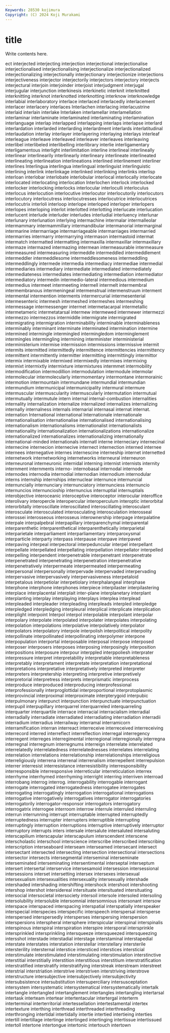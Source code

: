 ```yaml
---
Keywords: 28530 kojimura
Copyright: (C) 2024 Koji Murakami
---
```


# title

Write contents here.



ect interjected interjecting interjection interjectional interjectionalise interjectionalised interjectionalising interjectionalize
interjectionalized interjectionalizing interjectionally interjectionary interjectionize interjections interjectiveness interjector interjectorily interjectors
interjectory interjects interjectural interjoin interjoinder interjoist interjudgment interjugal interjugular interjunction
interkinesis interkinetic interknit interknitted interknitting interknot interknotted interknotting interknow interknowledge
interlabial interlaboratory interlace interlaced interlacedly interlacement interlacer interlacery interlaces Interlachen
interlacing interlacustrine interlaid interlain interlake Interlaken interlamellar interlamellation interlaminar interlaminate
interlaminated interlaminating interlamination interlanguage interlap interlapped interlapping interlaps interlapse interlard
interlardation interlarded interlarding interlardment interlards interlatitudinal interlaudation interlay interlayer interlayering
interlaying interlays interleaf interleague interleave interleaved interleaver interleaves interleaving interlibel
interlibeled interlibelling interlibrary interlie interligamentary interligamentous interlight interlimitation interline interlineal
interlineally interlinear interlinearily interlinearly interlineary interlineate interlineated interlineating interlineation interlineations
interlined interlinement interliner interlines Interlingua interlingua interlingual interlinguist interlinguistic interlining
interlink interlinkage interlinked interlinking interlinks interlisp interloan interlobar interlobate interlobular
interlocal interlocally interlocate interlocated interlocating interlocation Interlochen interlock interlocked interlocker
interlocking interlocks interlocular interloculli interloculus interlocus interlocution interlocutive interlocutor interlocutorily
interlocutors interlocutory interlocutress interlocutresses interlocutrice interlocutrices interlocutrix interloli interloop interlope
interloped interloper interlopers interlopes interloping interlot interlotted interlotting interlucate interlucation
interlucent interlude interluder interludes interludial interluency interlunar interlunary interlunation interlying
intermachine intermalar intermalleolar intermammary intermammillary intermandibular intermanorial intermarginal intermarine intermarriage
intermarriageable intermarriages intermarried intermarries intermarry intermarrying intermason intermastoid intermat intermatch
intermatted intermatting intermaxilla intermaxillar intermaxillary intermaze intermazed intermazing intermean intermeasurable
intermeasure intermeasured intermeasuring intermeddle intermeddled intermeddlement intermeddler intermeddlesome intermeddlesomeness intermeddling
intermeddlingly intermede intermedia intermediacy intermediae intermedial intermediaries intermediary intermediate intermediated
intermediately intermediateness intermediates intermediating intermediation intermediator intermediatory intermedin intermedio-lateral intermedious
intermedium intermedius intermeet intermeeting intermell intermelt intermembral intermembranous intermeningeal intermenstrual
intermenstruum interment intermental intermention interments intermercurial intermesenterial intermesenteric intermesh intermeshed
intermeshes intermeshing intermessage intermessenger intermet intermetacarpal intermetallic intermetameric intermetatarsal intermew
intermewed intermewer intermezzi intermezzo intermezzos intermiddle intermigrate intermigrated intermigrating intermigration
interminability interminable interminableness interminably interminant interminate interminated intermination intermine intermined
intermingle intermingled intermingledom interminglement intermingles intermingling intermining interminister interministerial interministerium
intermise intermission intermissions intermissive intermit intermits intermitted intermittedly intermittence intermittencies
intermittency intermittent intermittently intermitter intermitting intermittingly intermittor intermix intermixable intermixed
intermixedly intermixes intermixing intermixt intermixtly intermixture intermixtures intermmet intermobility intermodification
intermodillion intermodulation intermodule intermolar intermolecular intermolecularly intermomentary intermontane intermorainic intermotion
intermountain intermundane intermundial intermundian intermundium intermunicipal intermunicipality intermural intermure intermuscular
intermuscularity intermuscularly intermutation intermutual intermutually intermutule intern internal internal-combustion internalities
internality internalization internalize internalized internalizes internalizing internally internalness internals internarial
internasal internat internat. internation International international Internationale internationale internationalisation internationalise
internationalised internationalising internationalism internationalisms internationalist internationalists internationality internationalization internationalizations internationalize
internationalized internationalizes internationalizing internationally international-minded internationals internatl interne interneciary internecinal
internecine internecion internecive internect internection interned internee internees internegative internes
internescine interneship internet internetted internetwork internetworking internetworks interneural interneuron interneuronal
interneuronic internidal interning internist internists internity internment internments interno- internobasal
internodal internode internodes internodia internodial internodian internodium internodular interns internship
internships internuclear internunce internuncial internuncially internunciary internunciatory internunciess internuncio internuncios
internuncioship internuncius internuptial internuptials interobjective interoceanic interoceptive interoceptor interocular interoffice
interolivary interopercle interopercular interoperculum interoptic interorbital interorbitally interoscillate interoscillated interoscillating
interosculant interosculate interosculated interosculating interosculation interosseal interossei interosseous interosseus interownership
interpage interpalatine interpale interpalpebral interpapillary interparenchymal interparental interparenthetic interparenthetical interparenthetically
interparietal interparietale interparliament interparliamentary interparoxysmal interparticle interparty interpass interpause interpave
interpaved interpaving interpeal interpectoral interpeduncular interpel interpellant interpellate interpellated interpellating
interpellation interpellator interpelled interpelling interpendent interpenetrable interpenetrant interpenetrate interpenetrated interpenetrating
interpenetration interpenetrative interpenetratively interpermeate interpermeated interpermeating interpersonal interpersonally interpervade interpervaded
interpervading interpervasive interpervasively interpervasiveness interpetaloid interpetalous interpetiolar interpetiolary interphalangeal interphase
Interphone interphone interphones interpiece interpilaster interpilastering interplace interplacental interplait inter-plane
interplanetary interplant interplanting interplay interplaying interplays interplea interplead interpleaded interpleader
interpleading interpleads interpled interpledge interpledged interpledging interpleural interplical interplicate interplication
interplight interpoint Interpol interpol interpolable interpolant interpolar interpolary interpolate interpolated
interpolater interpolates interpolating interpolation interpolations interpolative interpolatively interpolator interpolators interpolatory
interpole interpolish interpolitical interpolity interpollinate interpollinated interpollinating interpolymer interpone interpopulation
interportal interposable interposal interpose interposed interposer interposers interposes interposing interposingly
interposition interpositions interposure interpour interppled interppoliesh interprater interpressure interpret interpretability
interpretable interpretableness interpretably interpretament interpretate interpretation interpretational interpretations interpretative interpretatively
interpreted interpreter interpreters interpretership interpreting interpretive interpretively interpretorial interpretress interprets
interprismatic interprocess interproduce interproduced interproducing interprofessional interprofessionally interproglottidal interproportional interprotoplasmic
interprovincial interproximal interproximate interpterygoid interpubic interpulmonary interpunct interpunction interpunctuate interpunctuation
interpupil interpupillary interquarrel interquarreled interquarreling interquarter interquartile interrace interracial interracialism
interradial interradially interradiate interradiated interradiating interradiation interradii interradium interradius interrailway
interramal interramicorn interramification interran interreact interreceive interreceived interreceiving interrecord interred
interreflect interreflection interregal interregency interregent interreges interregimental interregional interregionally interregna
interregnal interregnum interregnums interreign interrelate interrelated interrelatedly interrelatedness interrelatednesses interrelates
interrelating interrelation interrelations interrelationship interrelationships interreligious interreligiously interrena interrenal interrenalism
interrepellent interrepulsion interrer interresist interresistance interresistibility interresponsibility interresponsible interresponsive interreticular
interreticulation interrex interrhyme interrhymed interrhyming interright interring interriven interroad interrobang
interrog interrog. interrogability interrogable interrogant interrogate interrogated interrogatedness interrogatee interrogates
interrogating interrogatingly interrogation interrogational interrogations interrogative interrogatively interrogatives interrogator interrogatories
interrogatorily interrogator-responsor interrogators interrogatory interrogatrix interrogee interroom interrow interrule interruled
interruling interrun interrunning interrupt interruptable interrupted interruptedly interruptedness interrupter interrupters
interruptible interrupting interruptingly interruption interruptions interruptive interruptively interruptor interruptory interrupts
inters intersale intersalute intersaluted intersaluting interscapilium interscapular interscapulum interscendent interscene
interscholastic interschool interscience interscribe interscribed interscribing interscription interseaboard interseam interseamed
intersecant intersect intersectant intersected intersecting intersection intersectional intersections intersector intersects
intersegmental interseminal interseminate interseminated interseminating intersentimental interseptal interseptum intersert intersertal
interservice intersesamoid intersession intersessional intersessions interset intersetting intersex intersexes intersexual
intersexualism intersexualities intersexuality intersexually intershade intershaded intershading intershifting intershock intershoot
intershooting intershop intershot intersidereal intersituate intersituated intersituating intersocial intersocietal intersociety
intersoil intersole intersoled intersoling intersolubility intersoluble intersomnial intersomnious intersonant intersow
interspace interspaced interspacing interspatial interspatially interspeaker interspecial interspecies interspecific interspeech
interspersal intersperse interspersed interspersedly intersperses interspersing interspersion interspersions interspheral intersphere
interspicular interspinal interspinalis interspinous interspiral interspiration interspire intersporal intersprinkle intersprinkled
intersprinkling intersqueeze intersqueezed intersqueezing intersshot interstade interstadial interstage interstaminal interstapedial
interstate interstates interstation interstellar interstellary intersterile intersterility intersternal interstice intersticed
interstices intersticial interstimulate interstimulated interstimulating interstimulation interstinctive interstitial interstitially interstition
interstitious interstitium interstratification interstratified interstratify interstratifying interstreak interstream interstreet interstrial
interstriation interstrive interstriven interstriving interstrove interstructure intersubjective intersubjectively intersubjectivity intersubsistence
intersubstitution intersuperciliary intersusceptation intersystem intersystematic intersystematical intersystematically intertalk intertangle intertangled
intertanglement intertangles intertangling intertarsal intertask interteam intertear intertentacular intertergal interterm
interterminal interterritorial intertessellation intertestamental intertex intertexture interthing interthread interthreaded interthreading
interthronging intertidal intertidally intertie intertied intertieing interties intertill intertillage intertinge
intertinged intertinging intertissue intertissued intertoll intertone intertongue intertonic intertouch intertown
